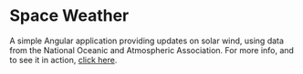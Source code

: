 # Space Weather

A simple Angular application providing updates on solar wind, using data from the National Oceanic and Atmospheric Association.
For more info, and to see it in action, [click here](http://ratan.blog/space-weather).
